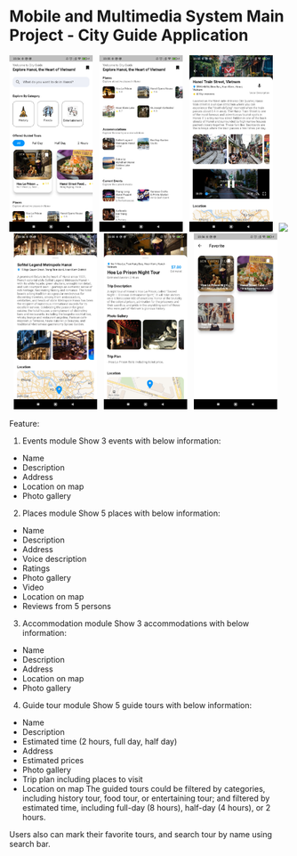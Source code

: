 # Mobile and Multimedia System Main Project - City Guide Application

<img src="./images/main_scr1.jpg" width="150"> &nbsp; <img src="./images/main_scr2.jpg" width="150"> &nbsp; <img src="./images/place_scr.jpg" width="150"> &nbsp; <img src="./imgs/event_scr.jpg" width="150"> &nbsp; <img src="./images/accommodation_scr.jpg" width="150"> &nbsp; <img src="./images/guide_tour_scr.jpg" width="150"> &nbsp; <img src="./images/favorite_scr.jpg" width="150"> 

Feature:

1. Events module
Show 3 events with below information:
- Name
- Description
- Address
- Location on map
- Photo gallery

2. Places module
Show 5 places with below information:
- Name
- Description
- Address
- Voice description
- Ratings
- Photo gallery
- Video
- Location on map
- Reviews from 5 persons

3. Accommodation module
Show 3 accommodations with below information:
- Name
- Description
- Address
- Location on map
- Photo gallery

4. Guide tour module
Show 5 guide tours with below information:
- Name
- Description
- Estimated time (2 hours, full day, half day)
- Address
- Estimated prices
- Photo gallery
- Trip plan including places to visit
- Location on map
The guided tours could be filtered by categories, including history tour, food tour, or entertaining tour; and filtered by estimated time, including full-day (8 hours), half-day (4 hours), or 2 hours.

Users also can mark their favorite tours, and search tour by name using search bar.

